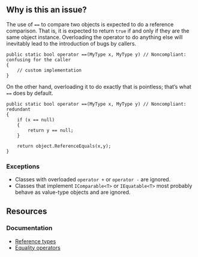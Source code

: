 ## Why is this an issue?

The use of `==` to compare two objects is expected to do a reference comparison. That is, it is expected to return `true` if
and only if they are the same object instance. Overloading the operator to do anything else will inevitably lead to the introduction of bugs by
callers.

    public static bool operator ==(MyType x, MyType y) // Noncompliant: confusing for the caller
    {
        // custom implementation
    }

On the other hand, overloading it to do exactly that is pointless; that’s what `==` does by default.

    public static bool operator ==(MyType x, MyType y) // Noncompliant: redundant
    {
        if (x == null)
        {
            return y == null;
        }
    
        return object.ReferenceEquals(x,y);
    }

### Exceptions

- Classes with overloaded `operator +` or `operator -` are ignored.
- Classes that implement `IComparable<T>` or `IEquatable<T>` most probably behave as value-type objects and are
  ignored.

## Resources

### Documentation

- [Reference types](https://learn.microsoft.com/en-us/dotnet/csharp/language-reference/keywords/reference-types)
- [Equality operators](https://learn.microsoft.com/en-us/dotnet/csharp/language-reference/operators/equality-operators)
